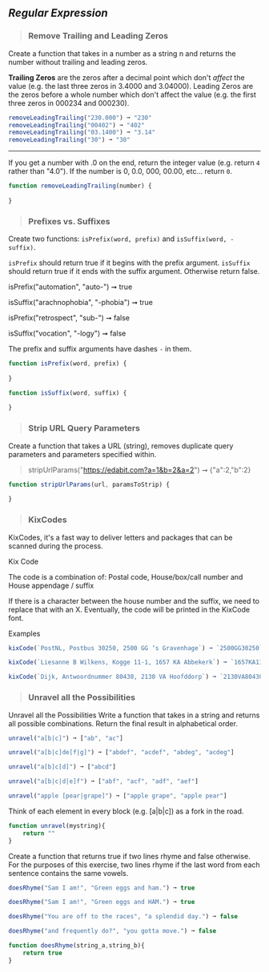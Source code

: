 ## ***Regular Expression*** 

> ### Remove Trailing and Leading Zeros
Create a function that takes in a number as a string n and returns the number without trailing and leading zeros.

**Trailing Zeros** are the zeros after a decimal point which don't *affect* the value (e.g. the last three zeros in 3.4000 and 3.04000).
Leading Zeros are the zeros before a whole number which don't affect the value (e.g. the first three zeros in 000234 and 000230).
```js
removeLeadingTrailing("230.000") ➞ "230"  
removeLeadingTrailing("00402") ➞ "402"  
removeLeadingTrailing("03.1400") ➞ "3.14"  
removeLeadingTrailing("30") ➞ "30"
```
 
---------------------
If you get a number with .0 on the end, return the integer value (e.g. return `4` rather than "4.0").
If the number is 0, 0.0, 000, 00.00, etc... return `0`.

```js
function removeLeadingTrailing(number) {
	
}
```

> ### Prefixes vs. Suffixes
Create two functions: `isPrefix(word, prefix)` and `isSuffix(word, -suffix)`.

`isPrefix` should return true if it begins with the prefix argument.
`isSuffix` should return true if it ends with the suffix argument.
Otherwise return false.

isPrefix("automation", "auto-") ➞ true

isSuffix("arachnophobia", "-phobia") ➞ true

isPrefix("retrospect", "sub-") ➞ false

isSuffix("vocation", "-logy") ➞ false

The prefix and suffix arguments have dashes `-` in them.
```js
function isPrefix(word, prefix) {
	
}

function isSuffix(word, suffix) {
	
}
```

> ### Strip URL Query Parameters

Create a function that takes a URL (string), removes duplicate query parameters and parameters specified within.

>stripUrlParams("https://edabit.com?a=1&b=2&a=2") ➞ {"a":2,"b":2}
```js
function stripUrlParams(url, paramsToStrip) {
	
}
```

> ### KixCodes
KixCodes, it's a fast way to deliver letters and packages that can be scanned during the process.

Kix Code

The code is a combination of: Postal code, House/box/call number and House appendage / suffix

If there is a character between the house number and the suffix, we need to replace that with an X. Eventually, the code will be printed in the KixCode font.

Examples
```js
kixCode(`PostNL, Postbus 30250, 2500 GG ’s Gravenhage`) ➞ `2500GG30250`

kixCode(`Liesanne B Wilkens, Kogge 11-1, 1657 KA Abbekerk`) ➞ `1657KA11X1`

kixCode(`Dijk, Antwoordnummer 80430, 2130 VA Hoofddorp`) ➞ `2130VA80430`
```

> ### Unravel all the Possibilities

Unravel all the Possibilities
Write a function that takes in a string and returns all possible combinations. Return the final result in alphabetical order.

```js
unravel("a[b|c]") ➞ ["ab", "ac"]

unravel("a[b|c]de[f|g]") ➞ ["abdef", "acdef", "abdeg", "acdeg"]

unravel("a[b]c[d]") ➞ ["abcd"]

unravel("a[b|c|d|e]f") ➞ ["abf", "acf", "adf", "aef"]

unravel("apple [pear|grape]") ➞ ["apple grape", "apple pear"]

```

Think of each element in every block (e.g. [a|b|c]) as a fork in the road.

```js
function unravel(mystring){
    return ""
}
```

Create a function that returns true if two lines rhyme and false otherwise. For the purposes of this exercise, two lines rhyme if the last word from each sentence contains the same vowels.

```js
doesRhyme("Sam I am!", "Green eggs and ham.") ➞ true

doesRhyme("Sam I am!", "Green eggs and HAM.") ➞ true

doesRhyme("You are off to the races", "a splendid day.") ➞ false

doesRhyme("and frequently do?", "you gotta move.") ➞ false
```

```js
function doesRhyme(string_a,string_b){
    return true
}
```